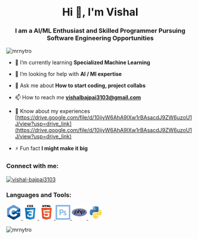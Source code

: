<h1 align="center">Hi 👋, I'm Vishal</h1>
<h3 align="center">I am a AI/ML Enthusiast and Skilled Programmer Pursuing Software Engineering Opportunities</h3>

<p align="left"> <img src="https://komarev.com/ghpvc/?username=mrnytro&label=Profile%20views&color=0e75b6&style=flat" alt="mrnytro" /> </p>

- 🌱 I’m currently learning **Specialized Machine Learning**

- 🤝 I’m looking for help with **AI / Ml expertise**

- 💬 Ask me about **How to start coding, project collabs**

- 📫 How to reach me **vishalbajpai3103@gmail.com**

- 📄 Know about my experiences [https://drive.google.com/file/d/10ijyW6AhA9lXw1rBAsacdJ9ZW6uzoU1J/view?usp=drive_link](https://drive.google.com/file/d/10ijyW6AhA9lXw1rBAsacdJ9ZW6uzoU1J/view?usp=drive_link)

- ⚡ Fun fact **I might make it big**

<h3 align="left">Connect with me:</h3>
<p align="left">
<a href="https://linkedin.com/in/vishal-bajpai3103" target="blank"><img align="center" src="https://raw.githubusercontent.com/rahuldkjain/github-profile-readme-generator/master/src/images/icons/Social/linked-in-alt.svg" alt="vishal-bajpai3103" height="30" width="40" /></a>
</p>

<h3 align="left">Languages and Tools:</h3>
<p align="left"> <a href="https://www.w3schools.com/cpp/" target="_blank" rel="noreferrer"> <img src="https://raw.githubusercontent.com/devicons/devicon/master/icons/cplusplus/cplusplus-original.svg" alt="cplusplus" width="40" height="40"/> </a> <a href="https://www.w3schools.com/css/" target="_blank" rel="noreferrer"> <img src="https://raw.githubusercontent.com/devicons/devicon/master/icons/css3/css3-original-wordmark.svg" alt="css3" width="40" height="40"/> </a> <a href="https://www.w3.org/html/" target="_blank" rel="noreferrer"> <img src="https://raw.githubusercontent.com/devicons/devicon/master/icons/html5/html5-original-wordmark.svg" alt="html5" width="40" height="40"/> </a> <a href="https://www.photoshop.com/en" target="_blank" rel="noreferrer"> <img src="https://raw.githubusercontent.com/devicons/devicon/master/icons/photoshop/photoshop-line.svg" alt="photoshop" width="40" height="40"/> </a> <a href="https://www.php.net" target="_blank" rel="noreferrer"> <img src="https://raw.githubusercontent.com/devicons/devicon/master/icons/php/php-original.svg" alt="php" width="40" height="40"/> </a> <a href="https://www.python.org" target="_blank" rel="noreferrer"> <img src="https://raw.githubusercontent.com/devicons/devicon/master/icons/python/python-original.svg" alt="python" width="40" height="40"/> </a> </p>

<p><img align="center" src="https://github-readme-stats.vercel.app/api/top-langs?username=mrnytro&show_icons=true&locale=en&layout=compact" alt="mrnytro" /></p>
